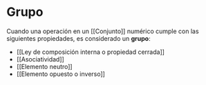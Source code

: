 # Grupo

Cuando una operación en un [[Conjunto]] numérico cumple con las siguientes propiedades, es considerado un **grupo**:

- [[Ley de composición interna o propiedad cerrada]]
- [[Asociatividad]]
- [[Elemento neutro]]
- [[Elemento opuesto o inverso]]

